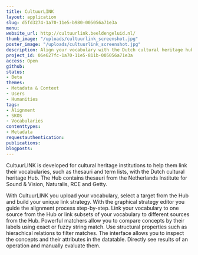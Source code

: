 ```yaml
---
title: CultuurLINK
layout: application
slug: d5fd3274-1a70-11e5-b980-005056a71e3a
menu: 
website_url: http://cultuurlink.beeldengeluid.nl/
thumb_image: "/uploads/cultuurlink_screenshot.jpg"
poster_image: "/uploads/cultuurlink_screenshot.jpg"
description: Align your vocabulary with the Dutch cultural heritage hub
project_id: 06e627fc-1a70-11e5-811b-005056a71e3a
access: Open
github: 
status:
- Beta
themes:
- Metadata & Context
- Users
- Humanities
tags:
- Alignment
- SKOS
- Vocabularies
contenttypes:
- Metadata
requestauthentication: 
publications: 
blogposts: 
---
```


CultuurLINK is developed for cultural heritage institutions to help them link their vocabularies, such as thesauri and term lists, with the Dutch cultural heritage Hub. The Hub contains thesauri from the Netherlands Institute for Sound & Vision, Naturalis, RCE and Getty.

With CultuurLINK you upload your vocabulary, select a target from the Hub and build your unique link strategy. With the graphical strategy editor you guide the alignment process step-by-step. Link your vocabulary to one source from the Hub or link subsets of your vocabulary to different sources from the Hub. Powerful matchers allow you to compare concepts by their labels using exact or fuzzy string match. Use structural properties such as hierachical relations to filter matches. The interface allows you to inspect the concepts and their attributes in the datatable. Directly see results of an operation and manually evaluate them.
